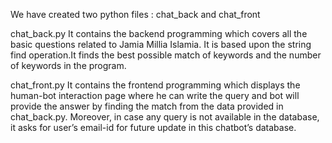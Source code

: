 We have created two python files : chat_back and chat_front

chat_back.py It contains the backend programming which covers all the basic questions related to Jamia Millia Islamia. It is based upon the string find operation.It finds the best possible match of keywords and the number of keywords in the program.

chat_front.py It contains the frontend programming which displays the human-bot interaction page where he can write the query and bot will provide the answer by finding the match from the data provided in chat_back.py. Moreover, in case any query is not available in the database, it asks for user’s email-id for future update in this chatbot’s database.
